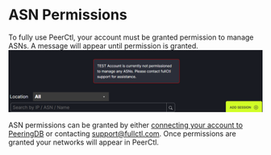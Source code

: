 # ASN Permissions

To fully use PeerCtl, your account must be granted permission to manage ASNs. A message will appear until permission is granted.
   ![](img/asnpermission.png)
   
ASN permissions can be granted by either [connecting your account to PeeringDB](../aaaCtl/Sign-up-for-PeeringDB.md) or contacting support@fullctl.com. Once permissions are granted your networks will appear in PeerCtl.
